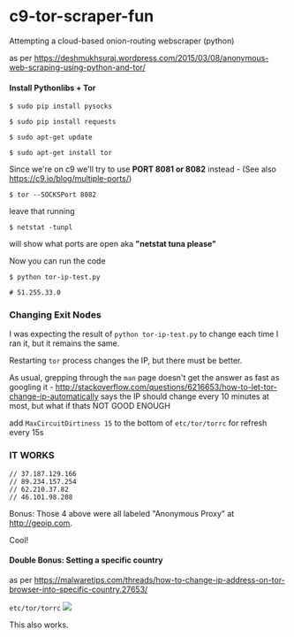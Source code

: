 c9-tor-scraper-fun
==================

Attempting a cloud-based onion-routing webscraper (python) 

as per https://deshmukhsuraj.wordpress.com/2015/03/08/anonymous-web-scraping-using-python-and-tor/

#### Install Pythonlibs + Tor
```
$ sudo pip install pysocks

$ sudo pip install requests

$ sudo apt-get update

$ sudo apt-get install tor
```
Since we're on c9 we'll try to use <b>PORT 8081 or 8082</b> instead -
(See also https://c9.io/blog/multiple-ports/)
```
$ tor --SOCKSPort 8082
```
leave that running
```
$ netstat -tunpl
```
will show what ports are open aka <b>"netstat tuna please"</b>

Now you can run the code
```
$ python tor-ip-test.py

# 51.255.33.0
```

### Changing Exit Nodes 

I was expecting the result of `python tor-ip-test.py` to change each time I ran it, but it remains the same.

Restarting `tor` process changes the IP, but there must be better.

As usual, grepping through the `man` page doesn't get the answer as fast as googling it - http://stackoverflow.com/questions/6216653/how-to-let-tor-change-ip-automatically
says the IP should change every 10 minutes at most, but what if thats NOT GOOD ENOUGH

add `MaxCircuitDirtiness 15` to the bottom of `etc/tor/torrc` for refresh every 15s

### IT WORKS

```
// 37.187.129.166
// 89.234.157.254
// 62.210.37.82
// 46.101.98.208
```

Bonus: Those 4 above were all labeled "Anonymous Proxy" at http://geoip.com. 

Cool!

#### Double Bonus: Setting a specific country
as per https://malwaretips.com/threads/how-to-change-ip-address-on-tor-browser-into-specific-country.27653/

`etc/tor/torrc`
<img src="https://malwaretips.com/proxy.php?image=http%3A%2F%2Fi58.tinypic.com%2Fo0p1s2.jpg&hash=50c381b0cf99b746e516df587a93db91" />

This also works. 